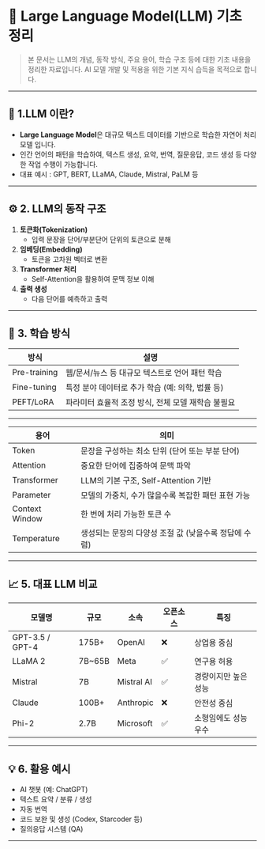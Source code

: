 # 🧠 Large Language Model(LLM) 기초 정리
> 본 문서는 LLM의 개념, 동작 방식, 주요 용어, 학습 구조 등에 대한 기초 내용을 정리한 자료입니다. AI 모델 개발 및 적용을 위한 기본 지식 습득을 목적으로 합니다.

---

## 📌 1.LLM 이란?
- **Large Language Model**은 대규모 텍스트 데이터를 기반으로 학습한 자연어 처리 모델 입니다.
- 인간 언어의 패턴을 학습하여, 텍스트 생성, 요약, 번역, 질문응답, 코드 생성 등 다양한 작업 수행이 가능합니다.
- 대표 예시 : GPT, BERT, LLaMA, Claude, Mistral, PaLM 등

---

## ⚙️ 2. LLM의 동작 구조
1. **토큰화(Tokenization)**
   - 입력 문장을 단어/부분단어 단위의 토큰으로 분해
3. **임베딩(Embedding)**
   - 토큰을 고차원 벡터로 변환
5. **Transformer 처리**
   - Self-Attention을 활용하여 문맥 정보 이해
6. **출력 생성**
   - 다음 단어를 예측하고 출력
  
---

## 🧠 3. 학습 방식
| 방식 | 설명 |
|------|------|
| Pre-training | 웹/문서/뉴스 등 대규모 텍스트로 언어 패턴 학습 |
| Fine-tuning | 특정 분야 데이터로 추가 학습 (예: 의학, 법률 등) |
| PEFT/LoRA | 파라미터 효율적 조정 방식, 전체 모델 재학습 불필요 |

---

| 용어 | 의미 |
|------|------|
| Token | 문장을 구성하는 최소 단위 (단어 또는 부분 단어) |
| Attention | 중요한 단어에 집중하여 문맥 파악 |
| Transformer | LLM의 기본 구조, Self-Attention 기반 |
| Parameter | 모델의 가중치, 수가 많을수록 복잡한 패턴 표현 가능 |
| Context Window | 한 번에 처리 가능한 토큰 수 |
| Temperature | 생성되는 문장의 다양성 조절 값 (낮을수록 정답에 수렴) |

---

## 📈 5. 대표 LLM 비교

| 모델명 | 규모 | 소속 | 오픈소스 | 특징 |
|--------|------|------|-----------|------|
| GPT-3.5 / GPT-4 | 175B+ | OpenAI | ❌ | 상업용 중심 |
| LLaMA 2 | 7B~65B | Meta | ✅ | 연구용 허용 |
| Mistral | 7B | Mistral AI | ✅ | 경량이지만 높은 성능 |
| Claude | 100B+ | Anthropic | ❌ | 안전성 중심 |
| Phi-2 | 2.7B | Microsoft | ✅ | 소형임에도 성능 우수 |

---

## 💡 6. 활용 예시

- AI 챗봇 (예: ChatGPT)
- 텍스트 요약 / 분류 / 생성
- 자동 번역
- 코드 보완 및 생성 (Codex, Starcoder 등)
- 질의응답 시스템 (QA)

---



